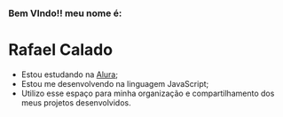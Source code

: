 ### Bem VIndo!! meu nome é:
# Rafael Calado

- Estou estudando na [Alura](https://www.alura.com.br);
- Estou me desenvolvendo na linguagem JavaScript;
- Utilizo esse espaço para minha organização e
compartilhamento dos meus projetos desenvolvidos.
